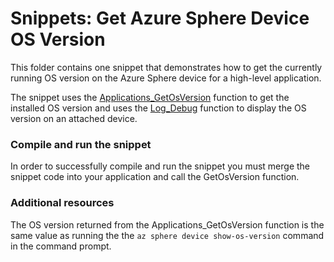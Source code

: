 # Snippets: Get Azure Sphere Device OS Version

This folder contains one snippet that demonstrates how to get the currently running OS version on the Azure Sphere device for a high-level application.

The snippet uses the [Applications_GetOsVersion](https://learn.microsoft.com/azure-sphere/reference/applibs-reference/applibs-applications/function-applications-getosversion) function to get the installed OS version and uses the [Log_Debug](https://learn.microsoft.com/azure-sphere/reference/applibs-reference/applibs-log/function-log-debug) function to display the OS version on an attached device.

### Compile and run the snippet

In order to successfully compile and run the snippet you must
merge the snippet code into your application and call the GetOsVersion function.

### Additional resources

The OS version returned from the Applications_GetOsVersion function is the same value as running the the `az sphere device show-os-version` command in the command prompt.
